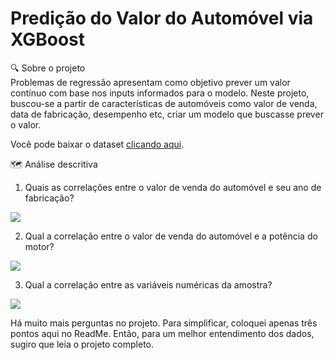 # Predição do Valor do Automóvel via XGBoost 

🔍 Sobre o projeto <br> 
Problemas de regressão apresentam como objetivo prever um valor contínuo com base nos inputs informados para o modelo. Neste projeto, buscou-se a partir de características de automóveis como valor de venda, data de fabricação, desempenho etc, criar um modelo que buscasse prever o valor. 

Você pode baixar o dataset <a href="https://www.kaggle.com/datasets/jacksondivakarr/sample34" target="_blank">clicando aqui</a>.

🗺️ Análise descritiva <br>

1. Quais as correlações entre o valor de venda do automóvel e seu ano de fabricação?
<img src="https://i.ibb.co/d4SbMjr/regressao-2.png">

2. Qual a correlação entre o valor de venda do automóvel e a potência do motor? 
<img src="https://i.ibb.co/Sn83Xpg/regressao-3.png">

3. Qual a correlação entre as variáveis numéricas da amostra? <br>
<img src="https://i.ibb.co/D7nBSFj/regressao-1.png">

Há muito mais perguntas no projeto. Para simplificar, coloquei apenas três pontos aqui no ReadMe. Então, para um melhor entendimento dos dados, sugiro que leia o projeto completo.
